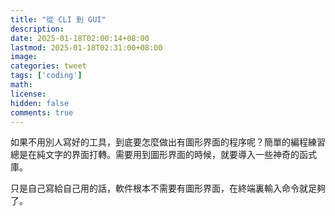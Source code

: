 ```yaml
---
title: "從 CLI 到 GUI"
description: 
date: 2025-01-18T02:00:14+08:00
lastmod: 2025-01-18T02:31:00+08:00
image: 
categories: tweet
tags: ['coding']
math: 
license: 
hidden: false
comments: true
---
```


如果不用別人寫好的工具，到底要怎麼做出有圖形界面的程序呢？簡單的編程練習總是在純文字的界面打轉。需要用到圖形界面的時候，就要導入一些神奇的函式庫。

只是自己寫給自己用的話，軟件根本不需要有圖形界面，在終端裏輸入命令就足夠了。

